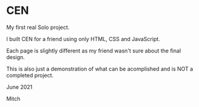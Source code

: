 # CEN

My first real Solo project. 

I built CEN for a friend using only HTML, CSS and JavaScript. 

Each page is slightly different as my friend wasn't sure about the final design.

This is also just a demonstration of what can be acomplished and is NOT a completed project. 

June 2021

Mitch
